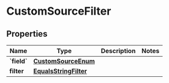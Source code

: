 
# CustomSourceFilter

## Properties
| Name | Type | Description | Notes |
| ------------ | ------------- | ------------- | ------------- |
| **&#x60;field&#x60;** | [**CustomSourceEnum**](CustomSourceEnum.md) |  |  |
| **filter** | [**EqualsStringFilter**](EqualsStringFilter.md) |  |  |



